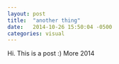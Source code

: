 ```yaml
---
layout: post
title:  "another thing"
date:   2014-10-26 15:50:04 -0500
categories: visual
---
```

Hi. This is a post :) More 2014